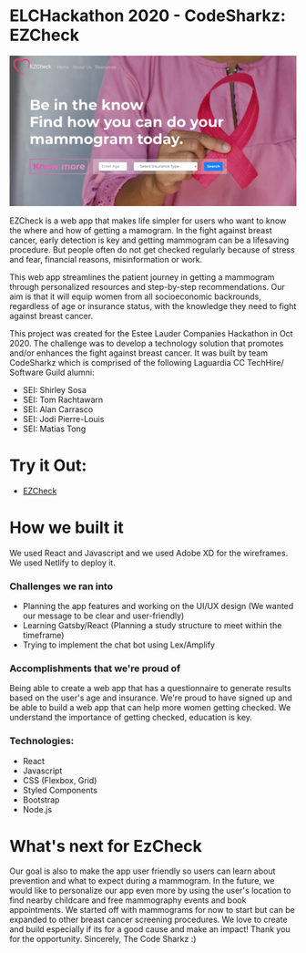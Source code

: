 # ELCHackathon 2020 - CodeSharkz: EZCheck 
![EZCheck Landing Page](/team-project/public/ezcheck.png)<br/>

EZCheck is a web app that makes life simpler for users who want to know the where and how of getting a mamogram. In the fight against breast cancer, early detection is key and getting mammogram can be a lifesaving procedure. But people often do not get checked regularly because of stress and fear, financial reasons, misinformation or work.

This web app streamlines the patient journey in getting a mammogram through personalized resources and step-by-step recommendations. Our aim is that it will equip women from all socioeconomic backrounds, regardless of age or insurance status, with the knowledge they need to fight against breast cancer.

This project was created for the Estee Lauder Companies Hackathon in Oct 2020. The challenge was to develop a technology solution that promotes and/or enhances the fight against breast cancer. It was built by team CodeSharkz which is comprised of the following Laguardia CC TechHire/ Software Guild alumni:

* SEI: Shirley Sosa
* SEI: Tom Rachtawarn
* SEI: Alan Carrasco
* SEI: Jodi Pierre-Louis 
* SEI: Matias Tong

# Try it Out:
* [EZCheck](https://sharp-wiles-a65094.netlify.app)

# How we built it
We used React and Javascript and we used Adobe XD for the wireframes. We used Netlify to deploy it.

### Challenges we ran into
* Planning the app features and working on the UI/UX design (We wanted our message to be clear and user-friendly)
* Learning Gatsby/React (Planning a study structure to meet within the timeframe)
* Trying to implement the chat bot using Lex/Amplify

### Accomplishments that we're proud of
Being able to create a web app that has a questionnaire to generate results based on the user's age and insurance. We're proud to have signed up and be able to build a web app that can help more women getting checked. We understand the importance of getting checked, education is key.

### Technologies:
* React
* Javascript
* CSS (Flexbox, Grid)
* Styled Components 
* Bootstrap
* Node.js

# What's next for EzCheck
Our goal is also to make the app user friendly so users can learn about prevention and what to expect during a mammogram. In the future, we would like to personalize our app even more by using the user's location to find nearby childcare and free mammography events and book appointments. We started off with mammograms for now to start but can be expanded to other breast cancer screening procedures. We love to create and build especially if its for a good cause and make an impact! Thank you for the opportunity. Sincerely, The Code Sharkz :)
